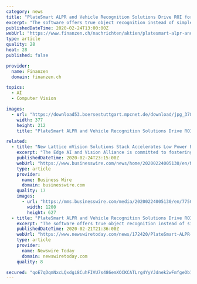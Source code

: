 ```yaml
---
category: news
title: "PlateSmart ALPR and Vehicle Recognition Solutions Drive ROI for Retailers by Preventing Theft"
excerpt: "The software offers true object recognition instead of simple optical character recognition (OCR), which allows it to read the plate as well as the state jurisdiction and vehicle make. PlateSmart has earned multiple industry awards for excellence in security technology. For more information, visit http://www.platesmart.com. FORWARD LOOKING ..."
publishedDateTime: 2020-02-24T13:00:00Z
webUrl: "https://www.finanzen.ch/nachrichten/aktien/platesmart-alpr-and-vehicle-recognition-solutions-drive-roi-for-retailers-by-preventing-theft-1028931248"
type: article
quality: 28
heat: 28
published: false

provider:
  name: Finanzen
  domain: finanzen.ch

topics:
  - AI
  - Computer Vision

images:
  - url: "https://download53.boersestuttgart.mpcnet.de/download/jpg_378/switzerland/66/0/WHNlQxJbkEt4Ueq3e08Ac6f08m1rK9ljYl7bJMx/16815/16815.jpg"
    width: 377
    height: 212
    title: "PlateSmart ALPR and Vehicle Recognition Solutions Drive ROI for Retailers by Preventing Theft"

related:
  - title: "New Lattice mVision Solutions Stack Accelerates Low Power Embedded Vision Development"
    excerpt: "The Edge AI and Vision Alliance is committed to fostering the adoption of embedded vision in new products. Jeff Bier, the Alliance’s founder, said, “Manufacturing inspection was one of the first markets to widely adopt computer vision. Today, embedded vision is expanding into a wide range of industrial applications, such as automated ..."
    publishedDateTime: 2020-02-24T23:15:00Z
    webUrl: "https://www.businesswire.com/news/home/20200224005130/en/New-Lattice-mVision-Solutions-Stack-Accelerates-Power"
    type: article
    provider:
      name: Business Wire
      domain: businesswire.com
    quality: 17
    images:
      - url: "https://mms.businesswire.com/media/20200224005130/en/775068/23/Lattice_mVisions_solutions_stack.jpg"
        width: 1200
        height: 627
  - title: "PlateSmart ALPR and Vehicle Recognition Solutions Drive ROI for Retailers by Preventing Theft"
    excerpt: "The software offers true object recognition instead of simple optical character recognition (OCR), which allows it to read the plate as well as the state jurisdiction and vehicle make. PlateSmart has earned multiple industry awards for excellence in security technology. FORWARD LOOKING STATEMENTS: This press release may contain forward-looking ..."
    publishedDateTime: 2020-02-21T21:36:00Z
    webUrl: "https://www.newswiretoday.com/news/172420/PlateSmart-ALPR-and-Vehicle-Recognition-Solutions-Drive-ROI-for-Retailers-by-Preventing-Theft/"
    type: article
    provider:
      name: Newswire Today
      domain: newswiretoday.com
    quality: 8

secured: "qoE7qDqmNxcLQxdgi8CuhFIVU7s486emXOCKCATLrg4YyYJdnek2wFmfgeOb1Y24mLKFCRTUCtCvLJWlguaPEv9AEjqa5xA+ZvJtYZsF3VMbazquS20oTTMobRkJvWOITlX6IECGVOTP1slh0ACRGOBnyKx7mWwc7Cr8Wbik6SF7EhAKeprMm9QTms1E+C/7jQHHrForyAj/5x0ojVF7t3TCermRbUNHGzDWj+Z1LT9Xuwi6b58iYqSiWOzAbCbir36IInLU8lVP+9AxSPJUGc5oejlq/rFAexcPwGXxqu9W74EcbYa+bsiXSTEXiPHI;8LITiEo0W3SYDNGLmfFQow=="
---
```


